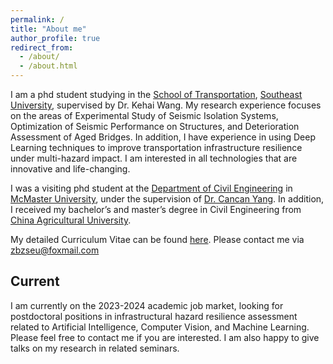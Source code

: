 ```yaml
---
permalink: /
title: "About me"
author_profile: true
redirect_from: 
  - /about/
  - /about.html
---
```


I am a phd student studying in the [School of Transportation](https://tc.seu.edu.cn/jt_en/15/65/c7958a71013/page.psp), [Southeast University](https://www.seu.edu.cn/english/), supervised by Dr. Kehai Wang. My research experience focuses on the areas of Experimental Study of Seismic Isolation Systems, Optimization of Seismic Performance on Structures, and Deterioration Assessment of Aged Bridges. In addition, I have experience in using Deep Learning techniques to improve transportation infrastructure resilience under multi-hazard impact. I am interested in all technologies that are innovative and life-changing.

I was a visiting phd student at the [Department of Civil Engineering](https://www.eng.mcmaster.ca/civil/) in [McMaster University](https://www.mcmaster.ca/), under the supervision of [Dr. Cancan Yang](https://www.eng.mcmaster.ca/civil/faculty/dr-cancan-yang/). In addition, I received my bachelor’s and master’s degree in Civil Engineering from [China Agricultural University](http://en.cau.edu.cn/). 

My detailed Curriculum Vitae can be found [here](../assets/Bingzhe_Zhang.pdf). Please contact me via zbzseu@foxmail.com

Current
------
I am currently on the 2023-2024 academic job market, looking for postdoctoral positions in infrastructural hazard resilience assessment related to Artificial Intelligence, Computer Vision, and Machine Learning. Please feel free to contact me if you are interested. I am also happy to give talks on my research in related seminars.

